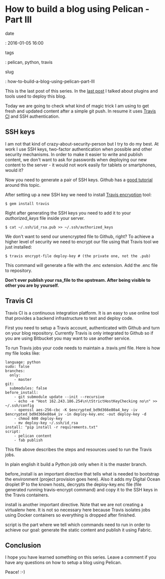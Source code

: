 How to build a blog using Pelican - Part III
============================================

date

:   2016-01-05 16:00

tags

:   pelican, python, travis

slug

:   how-to-build-a-blog-using-pelican-part-III

This is the last post of this series. In the [last
post](%7Bfilename%7D/how-to-build-a-blog-using-pelican-part-II.rst) I
talked about plugins and tools used to deploy this blog.

Today we are going to check what kind of magic trick I am using to get
fresh and updated content after a simple git push. In resume it uses
[Travis CI](https://travis-ci.org/) and SSH authentication.

SSH keys
--------

I am not that kind of crazy-about-security-person but I try to do my
best. At work I use SSH keys, two-factor authentication when possible
and other security mechanisms. In order to make it easier to write and
publish content, we don't want to ask for passwords when deploying our
new content to the server - it would not work easily for tablets or
smartphones, would it?

Now you need to generate a pair of SSH keys. Github has a [good
tutorial](https://help.github.com/articles/generating-ssh-keys/) around
this topic.

After setting up a new SSH key we need to install [Travis
encryption](https://docs.travis-ci.com/user/encryption-keys/) tool:

``` {.sourceCode .shell}
$ gem install travis
```

Right after generating the SSH keys you need to add it to your
*authorized\_keys* file inside your server.

``` {.sourceCode .shell}
$ cat ~/.ssh/id_rsa.pub >> ~/.ssh/authorized_keys
```

We don't want to send our unencrypted file to Github, right? To achieve
a higher level of security we need to encrypt our file using that Travis
tool we just installed:

``` {.sourceCode .shell}
$ travis encrypt-file deploy-key # (the private one, not the .pub)
```

This command will generate a file with the .enc extension. Add the .enc
file to repository.

**Don't ever publish your rsa\_file to the upstream. After being visible
to other you are by yourself.**

Travis CI
---------

Travis CI is a continuous integration platform. It is an easy to use
online tool that provides a backend infrastructure to test and deploy
code.

First you need to setup a Travis account, authenticated with Github and
turn on your blog repository. Currently Travis is only integrated to
Github so if you are using Bitbucket you may want to use another
service.

To run Travis jobs your code needs to maintain a .travis.yml file. Here
is how my file looks like:

``` {.sourceCode .shell}
language: python
sudo: false
branches:
  only:
    - master
git:
  submodules: false
before_install:
    - git submodule update --init --recursive
    - echo -e "Host 162.243.186.254\n\tStrictHostKeyChecking no\n" >> ~/.ssh/config
    - openssl aes-256-cbc -K $encrypted_bd9d366e80a4_key -iv $encrypted_bd9d366e80a4_iv -in deploy-key.enc -out deploy-key -d
    - chmod 600 deploy-key
    - mv deploy-key ~/.ssh/id_rsa
install: "pip install -r requirements.txt"
script: 
    - pelican content
    - fab publish
```

This file above describes the steps and resources used to run the Travis
jobs.

In plain english it build a Python job only when it is the master
branch.

before\_install is an important directive that tells what is needed to
bootstrap the environment (project provision goes here). Also it adds my
Digital Ocean droplet IP to the known hosts, decrypts the deploy-key.enc
file (file generated running travis-encrypt command) and copy it to the
SSH keys in the Travis containers.

install is another important directive. Note that we are not creating a
virtualenv here. It is not so necessary here because Travis isolates
jobs using Docker containers so everything is dropped after finished.

script is the part where we tell which commands need to run in order to
achieve our goal: generate the static content and publish it using
Fabric.

Conclusion
----------

I hope you have learned something on this series. Leave a comment if you
have any questions on how to setup a blog using Pelican.

Peace! :-)
